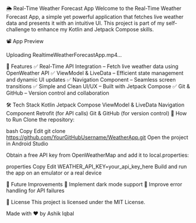 🌦️ Real-Time Weather Forecast App
Welcome to the Real-Time Weather Forecast App, a simple yet powerful application that fetches live weather data and presents it with an intuitive UI. This project is part of my self-challenge to enhance my Kotlin and Jetpack Compose skills.

📽️ App Preview


Uploading RealtimeWeatherForecastApp.mp4…



🚀 Features
✅ Real-Time API Integration – Fetch live weather data using OpenWeather API
✅ ViewModel & LiveData – Efficient state management and dynamic UI updates
✅ Navigation Component – Seamless screen transitions
✅ Simple and Clean UI/UX – Built with Jetpack Compose
✅ Git & GitHub – Version control and collaboration

🛠️ Tech Stack
Kotlin
Jetpack Compose
ViewModel & LiveData
Navigation Component
Retrofit (for API calls)
Git & GitHub (for version control)
📌 How to Run
Clone the repository:

bash
Copy
Edit
git clone https://github.com/YourGitHubUsername/WeatherApp.git
Open the project in Android Studio

Obtain a free API key from OpenWeatherMap and add it to local.properties:

properties
Copy
Edit
WEATHER_API_KEY=your_api_key_here
Build and run the app on an emulator or a real device

🌟 Future Improvements
🔹 Implement dark mode support
🔹 Improve error handling for API failures

📜 License
This project is licensed under the MIT License.

Made with ❤️ by Ashik Iqbal
